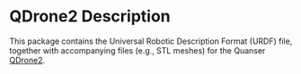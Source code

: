 <!--

Copyright (c) 2025 Quanser Inc. All rights reserved.
This software may be modified and distributed under the terms of the BSD-3-Clause license.
Refer to the LICENSE file for details.
-->

# QDrone2 Description
This package contains the Universal Robotic Description Format (URDF) file, together with accompanying files (e.g., STL meshes) for the Quanser [QDrone2](https://www.quanser.com/products/qdrone-2/).

<!-- MarkdownTOC -->

<!-- /MarkdownTOC -->